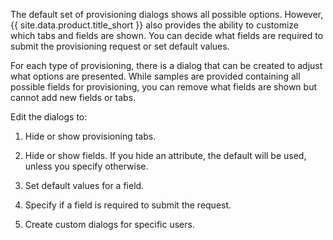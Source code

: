 The default set of provisioning dialogs shows all possible options. However,
{{ site.data.product.title_short }} also provides the ability to customize which tabs and fields
are shown. You can decide what fields are required to submit the provisioning request or set
default values.

For each type of provisioning, there is a dialog that can be created to adjust what options are
presented. While samples are provided containing all possible fields for provisioning, you can
remove what fields are shown but cannot add new fields or tabs.

Edit the dialogs to:

1.  Hide or show provisioning tabs.

2.  Hide or show fields. If you hide an attribute, the default will be used, unless you specify
    otherwise.

3.  Set default values for a field.

4.  Specify if a field is required to submit the request.

5.  Create custom dialogs for specific users.
